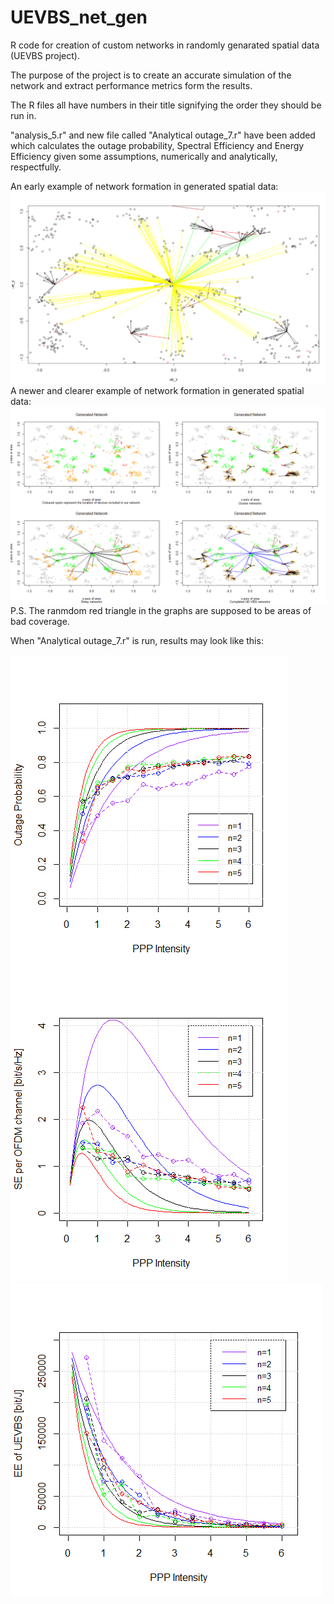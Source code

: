 # UEVBS_net_gen
R code for creation of custom networks in randomly genarated spatial data (UEVBS project).

The purpose of the project is to create an accurate simulation of the network and extract performance metrics form the results.

The R files all have numbers in their title signifying the order they should be run in.

"analysis_5.r" and new file called "Analytical outage_7.r" have been added which calculates the outage probability, Spectral Efficiency and Energy Efficiency given some assumptions, numerically and analytically, respectfully.

An early example of network formation in generated spatial data:
![large net example](https://github.com/OrestisN/UEVBS_net_gen/blob/main/early_example.PNG?raw=true)
A newer and clearer example of network formation in generated spatial data:
![samller net examples](https://github.com/OrestisN/UEVBS_net_gen/blob/main/new_example.png?raw=true)
P.S. The ranmdom red triangle in the graphs are supposed to be areas of bad coverage.

When "Analytical outage_7.r" is run, results may look like this:

![OUT results](https://github.com/OrestisN/UEVBS_net_gen/blob/main/OUT_plot.png?raw=true)
![SE results](https://github.com/OrestisN/UEVBS_net_gen/blob/main/SE_plot.png?raw=true)
![EE results](https://github.com/OrestisN/UEVBS_net_gen/blob/main/EE_plot.png?raw=true)

